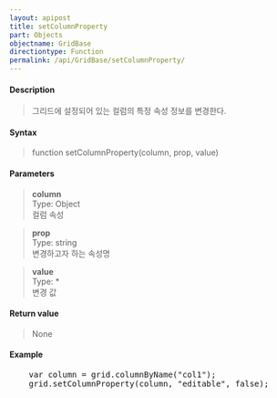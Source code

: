 ```yaml
---
layout: apipost
title: setColumnProperty
part: Objects
objectname: GridBase
directiontype: Function
permalink: /api/GridBase/setColumnProperty/
---
```



#### Description

> 그리드에 설정되어 있는 컬럼의 특정 속성 정보를 변경한다.

#### Syntax

> function setColumnProperty(column, prop, value)

#### Parameters

> **column**  
> Type: Object  
> 컬럼 속성   

> **prop**  
> Type: string  
> 변경하고자 하는 속성명  

> **value**  
> Type: *  
> 변경 값  

#### Return value

> None

#### Example

<pre class="prettyprint">
    var column = grid.columnByName("col1");
    grid.setColumnProperty(column, "editable", false);
</pre>




